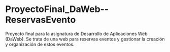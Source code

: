 # ProyectoFinal_DaWeb--ReservasEvento
Proyecto final para la asignatura de Desarrollo de Aplicaciones Web (DaWeb). Se trata de una web para reservas eventos y gestionar la creación y organización de estos eventos.
